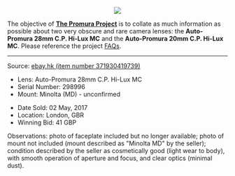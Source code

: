 <p align="center">
   <img src="https://user-images.githubusercontent.com/110672536/183131595-afeb1dec-1c84-436c-9a50-90468f9ec3ec.png">
</p>

<p>
   The objective of <b><a href="https://github.com/martbetz/The-Promura-Project/blob/main/README.md">The Promura Project</a></b> is to collate as much information as possible about two very obscure and rare camera lenses: the <b>Auto-Promura 28mm C.P. Hi-Lux MC</b> and the <b>Auto-Promura 20mm C.P. Hi-Lux MC</b>. Please reference the project <a href="https://github.com/martbetz/The-Promura-Project/blob/main/FAQs.md">FAQs</a>.

---

Source: [ebay.hk (item number 371930419739)](https://www-ebay-com-hk.translate.goog/itm/371930419739?_x_tr_sl=auto&_x_tr_tl=en&_x_tr_hl=en-US&_x_tr_pto=wapp)

- Lens: Auto-Promura 28mm C.P. Hi-Lux MC
- Serial Number: 298996
- Mount: Minolta (MD) - unconfirmed

[]()

- Date Sold: 02 May, 2017
- Location: London, GBR
- Winning Bid: 41 GBP

[]()

Observations: photo of faceplate included but no longer available; photo of mount not included (mount described as "Minolta MD" by the seller); condition described by the seller as cosmetically good (light wear to body), with smooth operation of aperture and focus, and clear optics (minimal dust).


